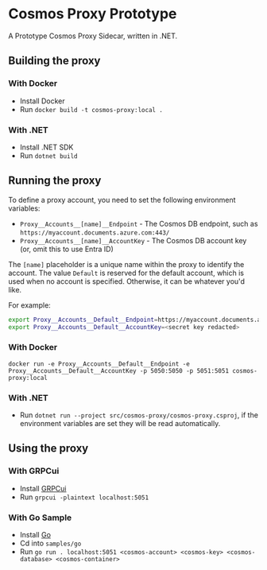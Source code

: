 # Cosmos Proxy Prototype

A Prototype Cosmos Proxy Sidecar, written in .NET.

## Building the proxy

### With Docker

* Install Docker
* Run `docker build -t cosmos-proxy:local .`

### With .NET

* Install .NET SDK
* Run `dotnet build`

## Running the proxy

To define a proxy account, you need to set the following environment variables:

* `Proxy__Accounts__[name]__Endpoint` - The Cosmos DB endpoint, such as `https://myaccount.documents.azure.com:443/`
* `Proxy__Accounts__[name]__AccountKey` - The Cosmos DB account key (or, omit this to use Entra ID)

The `[name]` placeholder is a unique name within the proxy to identify the account.
The value `Default` is reserved for the default account, which is used when no account is specified.
Otherwise, it can be whatever you'd like.

For example:

```bash
export Proxy__Accounts__Default__Endpoint=https://myaccount.documents.azure.com:443/
export Proxy__Accounts__Default__AccountKey=<secret key redacted>
```

### With Docker

```
docker run -e Proxy__Accounts__Default__Endpoint -e Proxy__Accounts__Default__AccountKey -p 5050:5050 -p 5051:5051 cosmos-proxy:local
```

### With .NET

* Run `dotnet run --project src/cosmos-proxy/cosmos-proxy.csproj`, if the environment variables are set they will be read automatically.

## Using the proxy

### With GRPCui

* Install [GRPCui](https://github.com/fullstorydev/grpcui)
* Run `grpcui -plaintext localhost:5051`

### With Go Sample

* Install [Go](https://golang.org/)
* Cd into `samples/go`
* Run `go run . localhost:5051 <cosmos-account> <cosmos-key> <cosmos-database> <cosmos-container>`